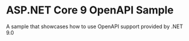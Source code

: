 # ASP.NET Core 9 OpenAPI Sample

A sample that showcases how to use OpenAPI support provided by .NET 9.0
